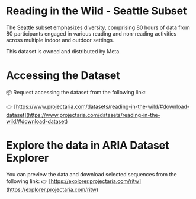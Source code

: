 # Reading in the Wild - Seattle Subset
The Seattle subset emphasizes diversity, comprising 80 hours of data from 80 participants engaged in various reading and non-reading activities across multiple indoor and outdoor settings.

This dataset is owned and distributed by Meta.

# Accessing the Dataset
📦 Request accessing the dataset from the following link:

👉 [https://www.projectaria.com/datasets/reading-in-the-wild/#download-dataset](https://www.projectaria.com/datasets/reading-in-the-wild/#download-dataset)

# Explore the data in ARIA Dataset Explorer
You can preview the data and download selected sequences from the following link:
👉 [https://explorer.projectaria.com/ritw](https://explorer.projectaria.com/ritw)


